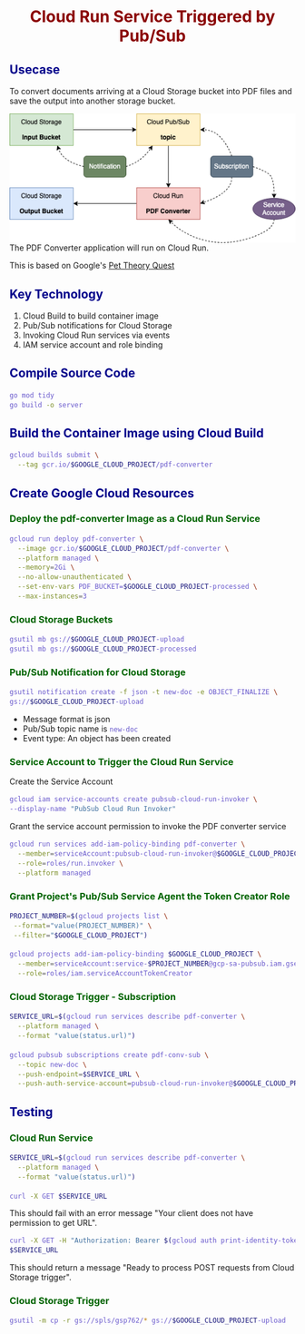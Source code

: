 # Cloud Run Service Triggered by Pub/Sub

## Usecase

To convert documents arriving at a Cloud Storage bucket into PDF files and save the output into another storage bucket.

![img](../img/pdf-converter.png)
The PDF Converter application will run on Cloud Run.

This is based on Google's [Pet Theory Quest](https://github.com/Deleplace/pet-theory) 

## Key Technology

1. Cloud Build to build container image
2. Pub/Sub notifications for Cloud Storage
3. Invoking Cloud Run services via events
4. IAM service account and role binding

## Compile Source Code

```bash
go mod tidy
go build -o server
```

## Build the Container Image using Cloud Build

```bash
gcloud builds submit \
  --tag gcr.io/$GOOGLE_CLOUD_PROJECT/pdf-converter
```

## Create Google Cloud Resources

### Deploy the pdf-converter Image as a Cloud Run Service 

```bash
gcloud run deploy pdf-converter \
  --image gcr.io/$GOOGLE_CLOUD_PROJECT/pdf-converter \
  --platform managed \
  --memory=2Gi \
  --no-allow-unauthenticated \
  --set-env-vars PDF_BUCKET=$GOOGLE_CLOUD_PROJECT-processed \
  --max-instances=3
```

### Cloud Storage Buckets

```bash
gsutil mb gs://$GOOGLE_CLOUD_PROJECT-upload
gsutil mb gs://$GOOGLE_CLOUD_PROJECT-processed
```

### Pub/Sub Notification for Cloud Storage

```bash
gsutil notification create -f json -t new-doc -e OBJECT_FINALIZE \
gs://$GOOGLE_CLOUD_PROJECT-upload
```

- Message format is json
- Pub/Sub topic name is `new-doc`
- Event type: An object has been created

### Service Account to Trigger the Cloud Run Service

Create the Service Account
```bash
gcloud iam service-accounts create pubsub-cloud-run-invoker \
--display-name "PubSub Cloud Run Invoker"
```

Grant the service account permission to invoke the PDF converter service
```bash
gcloud run services add-iam-policy-binding pdf-converter \
  --member=serviceAccount:pubsub-cloud-run-invoker@$GOOGLE_CLOUD_PROJECT.iam.gserviceaccount.com \
  --role=roles/run.invoker \
  --platform managed
```

### Grant Project's Pub/Sub Service Agent the Token Creator Role

```bash
PROJECT_NUMBER=$(gcloud projects list \
 --format="value(PROJECT_NUMBER)" \
 --filter="$GOOGLE_CLOUD_PROJECT")

gcloud projects add-iam-policy-binding $GOOGLE_CLOUD_PROJECT \
  --member=serviceAccount:service-$PROJECT_NUMBER@gcp-sa-pubsub.iam.gserviceaccount.com \
  --role=roles/iam.serviceAccountTokenCreator
```

### Cloud Storage Trigger - Subscription

```bash
SERVICE_URL=$(gcloud run services describe pdf-converter \
  --platform managed \
  --format "value(status.url)")

gcloud pubsub subscriptions create pdf-conv-sub \
  --topic new-doc \
  --push-endpoint=$SERVICE_URL \
  --push-auth-service-account=pubsub-cloud-run-invoker@$GOOGLE_CLOUD_PROJECT.iam.gserviceaccount.com
```

## Testing

### Cloud Run Service

```bash
SERVICE_URL=$(gcloud run services describe pdf-converter \
  --platform managed \
  --format "value(status.url)")

curl -X GET $SERVICE_URL
```

This should fail with an error message "Your client does not have permission to get URL". 

```bash
curl -X GET -H "Authorization: Bearer $(gcloud auth print-identity-token)" \
$SERVICE_URL
```

This should return a message "Ready to process POST requests from Cloud Storage trigger".

### Cloud Storage Trigger

```bash
gsutil -m cp -r gs://spls/gsp762/* gs://$GOOGLE_CLOUD_PROJECT-upload
```

<style>
    h1 {
        color: DarkRed;
        text-align: center;
    }
    h2 {
        color: DarkBlue;
    }
    h3 {
        color: DarkGreen;
    }
    h4 {
        color: DarkMagenta;
    }
    strong {
        color: Maroon;
    }
    em {
        color: Maroon;
    }
    img {
        display: block;
        margin-left: auto;
        margin-right: auto
    }
    code {
        color: SlateBlue;
    }
    mark {
        background-color:GoldenRod;
    }
</style>